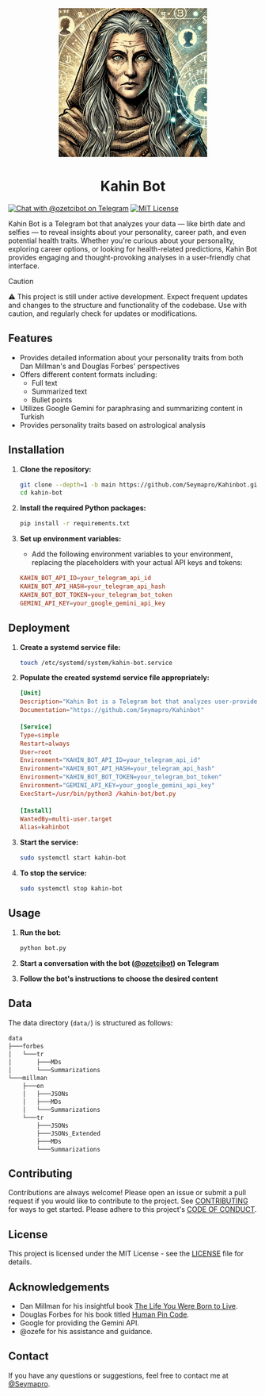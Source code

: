 <div align="center">
    <img src=".github/seer.webp" width="300">
</div>

<h1 align="center">Kahin Bot</h1>

[![Chat with @ozetcibot on Telegram](https://img.shields.io/badge/Telegram-%40ozetcibot-blue)](https://t.me/ozetcibot)
[![MIT License](https://img.shields.io/github/license/Seymapro/Kahinbot)](https://opensource.org/licenses/MIT)

Kahin Bot is a Telegram bot that analyzes your data — like birth date and selfies — to reveal insights about your personality, career path, and even potential health traits. Whether you're curious about your personality, exploring career options, or looking for health-related predictions, Kahin Bot provides engaging and thought-provoking analyses in a user-friendly chat interface.

> [!CAUTION]
> ⚠️ This project is still under active development. Expect frequent updates and changes to the structure and functionality of the codebase. Use with caution, and regularly check for updates or modifications.

## Features

- Provides detailed information about your personality traits from both Dan Millman's and Douglas Forbes' perspectives
- Offers different content formats including:
  - Full text
  - Summarized text
  - Bullet points
- Utilizes Google Gemini for paraphrasing and summarizing content in Turkish
- Provides personality traits based on astrological analysis

## Installation

1. **Clone the repository:**

   ```bash
   git clone --depth=1 -b main https://github.com/Seymapro/Kahinbot.git kahin-bot
   cd kahin-bot
   ```

2. **Install the required Python packages:**

   ```bash
   pip install -r requirements.txt
   ```

3. **Set up environment variables:**
    - Add the following environment variables to your environment, replacing the placeholders with your actual API keys and tokens:

     ```toml
     KAHIN_BOT_API_ID=your_telegram_api_id
     KAHIN_BOT_API_HASH=your_telegram_api_hash
     KAHIN_BOT_BOT_TOKEN=your_telegram_bot_token
     GEMINI_API_KEY=your_google_gemini_api_key
     ```

## Deployment

1. **Create a systemd service file:**

    ```bash
    touch /etc/systemd/system/kahin-bot.service
    ```

2. **Populate the created systemd service file appropriately:**

    ```toml
    [Unit]
    Description="Kahin Bot is a Telegram bot that analyzes user-provided data — such as birth date, selfies, and other inputs — to make deductions and predictions about personal traits, career paths, potential medical conditions, and more."
    Documentation="https://github.com/Seymapro/Kahinbot"

    [Service]
    Type=simple
    Restart=always
    User=root
    Environment="KAHIN_BOT_API_ID=your_telegram_api_id"
    Environment="KAHIN_BOT_API_HASH=your_telegram_api_hash"
    Environment="KAHIN_BOT_BOT_TOKEN=your_telegram_bot_token"
    Environment="GEMINI_API_KEY=your_google_gemini_api_key"
    ExecStart=/usr/bin/python3 /kahin-bot/bot.py

    [Install]
    WantedBy=multi-user.target
    Alias=kahinbot
    ```

3. **Start the service:**

    ```bash
    sudo systemctl start kahin-bot
    ```

4. **To stop the service:**

    ```bash
    sudo systemctl stop kahin-bot
    ```

## Usage

1. **Run the bot:**

   ```bash
   python bot.py
   ```

2. **Start a conversation with the bot ([@ozetcibot](https://t.me/ozetcibot)) on Telegram**
3. **Follow the bot's instructions to choose the desired content**

## Data

The data directory (`data/`) is structured as follows:

```raw
data
├───forbes
│   └───tr
│       ├───MDs
│       └───Summarizations
└───millman
    ├───en
    │   ├───JSONs
    │   ├───MDs
    │   └───Summarizations
    └───tr
        ├───JSONs
        ├───JSONs_Extended
        ├───MDs
        └───Summarizations
```

## Contributing

Contributions are always welcome! Please open an issue or submit a pull request if you would like to contribute to the project. See [CONTRIBUTING](.github/CONTRIBUTING.md) for ways to get started. Please adhere to this project's [CODE OF CONDUCT](.github/CODE_OF_CONDUCT.md).

## License

This project is licensed under the MIT License - see the [LICENSE](LICENSE) file for details.

## Acknowledgements

- Dan Millman for his insightful book [The Life You Were Born to Live](https://www.peacefulwarrior.com/the-life-you-were-born-to-live/).
- Douglas Forbes for his book titled [Human Pin Code](https://humanpincode.com/).
- Google for providing the Gemini API.
- @ozefe for his assistance and guidance.

## Contact

If you have any questions or suggestions, feel free to contact me at [@Seymapro](https://github.com/Seymapro).
